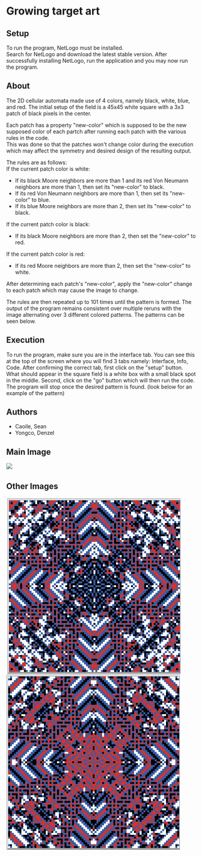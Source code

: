 # Growing target art

## Setup
To run the program, NetLogo must be installed. 
\
Search for NetLogo and download the latest stable version. After successfully installing NetLogo, run the application and you may now run the program.

## About
The 2D cellular automata made use of 4 colors, namely black, white, blue, and red. The initial setup of the field is a 45x45 white square with a 3x3 patch of black pixels in the center. 

Each patch has a property "new-color" which is supposed to be the new supposed color of each partch after running each patch with the various rules in the code.
\
This was done so that the patches won't change color during the execution which may affect the symmetry and desired design of the resulting output.

The rules are as follows:
\
If the current patch color is white: 
- If its black Moore neighbors are more than 1 and its red Von Neumann neighbors are more than 1, then set its "new-color" to black.
- If its red Von Neumann neighbors are more than 1, then set its "new-color" to blue.
- If its blue Moore neighbors are more than 2, then set its "new-color" to black.

If the current patch color is black:
- If its black Moore neighbors are more than 2, then set the "new-color" to red.

If the current patch color is red:
- If its red Moore neighbors are more than 2, then set the "new-color" to white.

After determining each patch's "new-color", apply the "new-color" change to each patch which may cause the image to change. 

The rules are then repeated up to 101 times until the pattern is formed. The output of the program remains consistent over multiple reruns with the image alternating over 3 different colored patterns. The patterns can be seen below.

## Execution
To run the program, make sure you are in the interface tab. You can see this at the top of the screen where you will find 3 tabs namely: Interface, Info, Code. 
After confirming the correct tab, first click on the "setup" button. What should appear in the square field is a white box with a small black spot in the middle. 
Second, click on the "go" button which will then run the code. The program will stop once the desired pattern is found. (look below for an example of the pattern) 

## Authors
- Caoile, Sean
- Yongco, Denzel

## Main Image
<img src="target.png">

## Other Images
<img src="pattern2.jpg"> <img src="pattern3.jpg">
